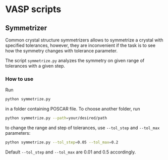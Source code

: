 # VASP scripts

## Symmetrizer

Common crystal structure symmetrizers allows to symmetrize a crystal with specified tolerances,
however, they are inconvenient if the task is to see how the symmetry changes with tolerance parameter.

The script `symmetrize.py` analyzes the symmetry on given range of tolerances with a given step.

### How to use

Run
```bash
python symmetrize.py
```
in a folder containing POSCAR file. To choose another folder, run
```bash
python symmetrize.py --path=your/desired/path
```
to change the range and step of tolerances, use `--tol_step` and `--tol_max` parameters:
```bash
python symmetrize.py --tol_step=0.05 --tol_max=0.2
```
Default `--tol_step` and `--tol_max` are 0.01 and 0.5 accordingly.
